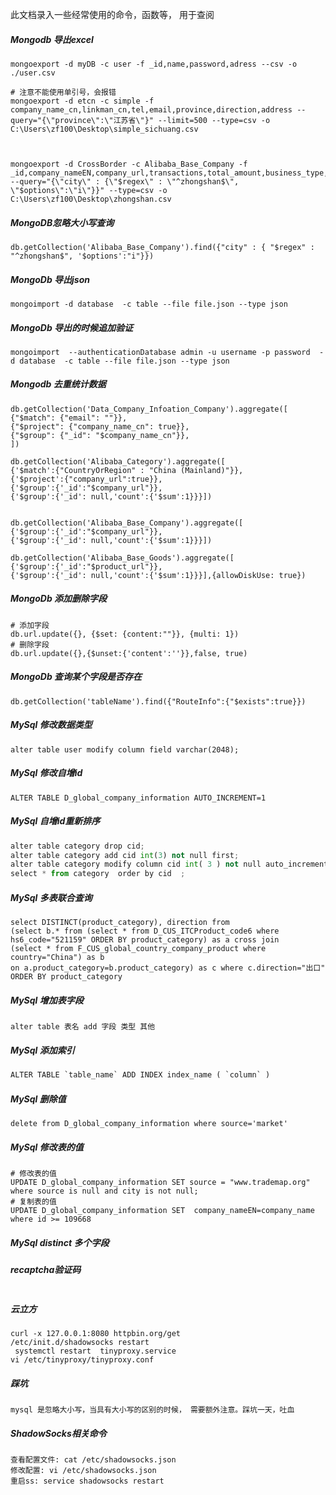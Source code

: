 此文档录入一些经常使用的命令，函数等， 用于查阅

##### Mongodb 导出excel

```
mongoexport -d myDB -c user -f _id,name,password,adress --csv -o ./user.csv
```

```
# 注意不能使用单引号，会报错
mongoexport -d etcn -c simple -f company_name_cn,linkman_cn,tel,email,province,direction,address --query="{\"province\":\"江苏省\"}" --limit=500 --type=csv -o C:\Users\zf100\Desktop\simple_sichuang.csv



mongoexport -d CrossBorder -c Alibaba_Base_Company -f _id,company_nameEN,company_url,transactions,total_amount,business_type,province,country,main_products,number_of_employees,main_markets,addressEN,city,Goods,Markets,crawl_timestamp --query="{\"city\" : {\"$regex\" : \"^zhongshan$\", \"$options\":\"i\"}}" --type=csv -o C:\Users\zf100\Desktop\zhongshan.csv

```



##### MongoDB忽略大小写查询

```
db.getCollection('Alibaba_Base_Company').find({"city" : { "$regex" : "^zhongshan$", '$options':"i"}})
```



##### MongoDb 导出json

```
mongoimport -d database  -c table --file file.json --type json
```

##### MongoDb 导出的时候追加验证

```
mongoimport  --authenticationDatabase admin -u username -p password  -d database  -c table --file file.json --type json
```

##### Mongodb 去重统计数据

```
db.getCollection('Data_Company_Infoation_Company').aggregate([
{"$match": {"email": ""}},
{"$project": {"company_name_cn": true}},
{"$group": {"_id": "$company_name_cn"}},
])

db.getCollection('Alibaba_Category').aggregate([
{'$match':{"CountryOrRegion" : "China (Mainland)"}},
{'$project':{"company_url":true}}, 
{'$group':{'_id':"$company_url"}}, 
{'$group':{'_id': null,'count':{'$sum':1}}}])


db.getCollection('Alibaba_Base_Company').aggregate([
{'$group':{'_id':"$company_url"}}, 
{'$group':{'_id': null,'count':{'$sum':1}}}])

db.getCollection('Alibaba_Base_Goods').aggregate([
{'$group':{'_id':"$product_url"}}, 
{'$group':{'_id': null,'count':{'$sum':1}}}],{allowDiskUse: true})

```

##### MongoDb 添加删除字段

```
# 添加字段
db.url.update({}, {$set: {content:""}}, {multi: 1})
# 删除字段
db.url.update({},{$unset:{'content':''}},false, true)

```

##### MongoDb 查询某个字段是否存在

```
db.getCollection('tableName').find({"RouteInfo":{"$exists":true}})
```







##### MySql 修改数据类型

```
alter table user modify column field varchar(2048);
```

##### MySql 修改自增id

```
ALTER TABLE D_global_company_information AUTO_INCREMENT=1
```

##### MySql 自增id重新排序

```python
alter table category drop cid;
alter table category add cid int(3) not null first;
alter table category modify column cid int( 3 ) not null auto_increment,add primary key(cid);
select * from category  order by cid  ;
```

##### MySql 多表联合查询

```
select DISTINCT(product_category), direction from 
(select b.* from (select * from D_CUS_ITCProduct_code6 where hs6_code="521159" ORDER BY product_category) as a cross join
(select * from F_CUS_global_country_company_product where country="China") as b 
on a.product_category=b.product_category) as c where c.direction="出口" ORDER BY product_category
```

##### MySql 增加表字段

```
alter table 表名 add 字段 类型 其他
```

##### MySql 添加索引

```python
ALTER TABLE `table_name` ADD INDEX index_name ( `column` ) 
```

##### MySql 删除值

```
delete from D_global_company_information where source='market'
```

##### MySql 修改表的值

```
# 修改表的值
UPDATE D_global_company_information SET source = "www.trademap.org" where source is null and city is not null;
# 复制表的值
UPDATE D_global_company_information SET  company_nameEN=company_name  where id >= 109668
```

##### MySql distinct 多个字段

##### recaptcha验证码



```

```

##### 云立方

```
curl -x 127.0.0.1:8080 httpbin.org/get
/etc/init.d/shadowsocks restart
 systemctl restart  tinyproxy.service
vi /etc/tinyproxy/tinyproxy.conf

```

##### 踩坑

```
mysql 是忽略大小写，当具有大小写的区别的时候， 需要额外注意。踩坑一天，吐血
```

##### ShadowSocks相关命令

```
查看配置文件: cat /etc/shadowsocks.json
修改配置: vi /etc/shadowsocks.json
重启ss: service shadowsocks restart
```

